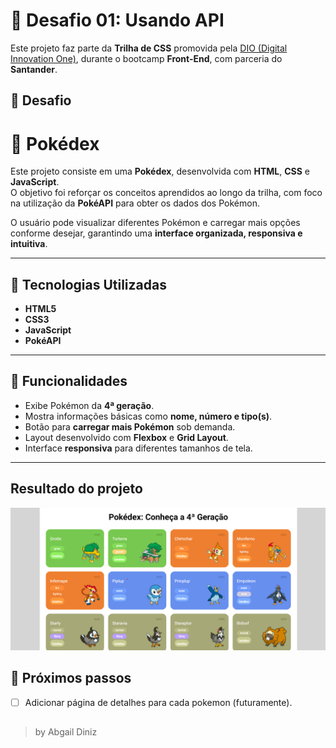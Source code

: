 # 🚀 Desafio 01: Usando API

Este projeto faz parte da **Trilha de CSS** promovida pela [DIO (Digital Innovation One)](https://www.dio.me/), durante o bootcamp **Front-End**, com parceria do **Santander**.

## 🎯 Desafio

# 📖 Pokédex 

Este projeto consiste em uma **Pokédex**, desenvolvida com **HTML**, **CSS** e **JavaScript**.  
O objetivo foi reforçar os conceitos aprendidos ao longo da trilha, com foco na utilização da **PokéAPI** para obter os dados dos Pokémon.  

O usuário pode visualizar diferentes Pokémon e carregar mais opções conforme desejar, garantindo uma **interface organizada, responsiva e intuitiva**.  

---

## 🚀 Tecnologias Utilizadas
- **HTML5**  
- **CSS3**  
- **JavaScript**  
- **PokéAPI**  

---

## 🎯 Funcionalidades
- Exibe Pokémon da **4ª geração**.  
- Mostra informações básicas como **nome, número e tipo(s)**.  
- Botão para **carregar mais Pokémon** sob demanda.  
- Layout desenvolvido com **Flexbox** e **Grid Layout**.  
- Interface **responsiva** para diferentes tamanhos de tela.  

---

## Resultado do projeto 
![Imagem do Projeto Finalizado](./assets/images/projeto.png)


## 📱 Próximos passos

- [ ] Adicionar página de detalhes para cada pokemon (futuramente).

##
> by Abgail Diniz